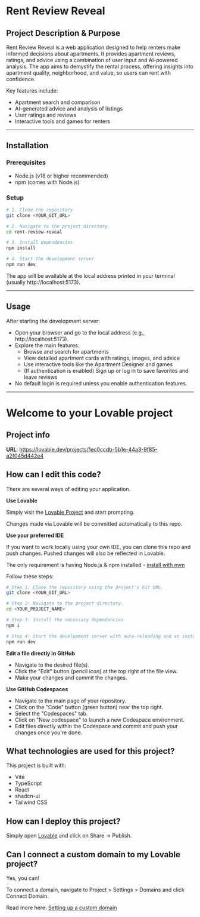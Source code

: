 # Rent Review Reveal

## Project Description & Purpose

Rent Review Reveal is a web application designed to help renters make informed decisions about apartments. It provides apartment reviews, ratings, and advice using a combination of user input and AI-powered analysis. The app aims to demystify the rental process, offering insights into apartment quality, neighborhood, and value, so users can rent with confidence.

Key features include:
- Apartment search and comparison
- AI-generated advice and analysis of listings
- User ratings and reviews
- Interactive tools and games for renters

---

## Installation

### Prerequisites
- Node.js (v18 or higher recommended)
- npm (comes with Node.js)

### Setup
```sh
# 1. Clone the repository
git clone <YOUR_GIT_URL>

# 2. Navigate to the project directory
cd rent-review-reveal

# 3. Install dependencies
npm install

# 4. Start the development server
npm run dev
```
The app will be available at the local address printed in your terminal (usually http://localhost:5173).

---

## Usage

After starting the development server:
- Open your browser and go to the local address (e.g., http://localhost:5173).
- Explore the main features:
  - Browse and search for apartments
  - View detailed apartment cards with ratings, images, and advice
  - Use interactive tools like the Apartment Designer and games
  - (If authentication is enabled) Sign up or log in to save favorites and leave reviews
- No default login is required unless you enable authentication features.

---

# Welcome to your Lovable project

## Project info

**URL**: https://lovable.dev/projects/1ec0ccdb-5b1e-44a3-9f85-a2f045d442e4

## How can I edit this code?

There are several ways of editing your application.

**Use Lovable**

Simply visit the [Lovable Project](https://lovable.dev/projects/1ec0ccdb-5b1e-44a3-9f85-a2f045d442e4) and start prompting.

Changes made via Lovable will be committed automatically to this repo.

**Use your preferred IDE**

If you want to work locally using your own IDE, you can clone this repo and push changes. Pushed changes will also be reflected in Lovable.

The only requirement is having Node.js & npm installed - [install with nvm](https://github.com/nvm-sh/nvm#installing-and-updating)

Follow these steps:

```sh
# Step 1: Clone the repository using the project's Git URL.
git clone <YOUR_GIT_URL>

# Step 2: Navigate to the project directory.
cd <YOUR_PROJECT_NAME>

# Step 3: Install the necessary dependencies.
npm i

# Step 4: Start the development server with auto-reloading and an instant preview.
npm run dev
```

**Edit a file directly in GitHub**

- Navigate to the desired file(s).
- Click the "Edit" button (pencil icon) at the top right of the file view.
- Make your changes and commit the changes.

**Use GitHub Codespaces**

- Navigate to the main page of your repository.
- Click on the "Code" button (green button) near the top right.
- Select the "Codespaces" tab.
- Click on "New codespace" to launch a new Codespace environment.
- Edit files directly within the Codespace and commit and push your changes once you're done.

## What technologies are used for this project?

This project is built with:

- Vite
- TypeScript
- React
- shadcn-ui
- Tailwind CSS

## How can I deploy this project?

Simply open [Lovable](https://lovable.dev/projects/1ec0ccdb-5b1e-44a3-9f85-a2f045d442e4) and click on Share -> Publish.

## Can I connect a custom domain to my Lovable project?

Yes, you can!

To connect a domain, navigate to Project > Settings > Domains and click Connect Domain.

Read more here: [Setting up a custom domain](https://docs.lovable.dev/tips-tricks/custom-domain#step-by-step-guide)
